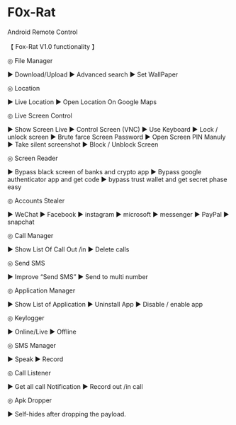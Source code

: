 # F0x-Rat
Android Remote Control


【 Fox-Rat V1.0 functionality 】

◎ File Manager

► Download/Upload
► Advanced search
► Set WallPaper

◎ Location

► Live Location
► Open Location On Google Maps

◎ Live Screen Control

► Show Screen Live
► Control Screen (VNC)
► Use Keyboard
► Lock / unlock screen
► Brute farce Screen Password
► Open Screen PIN Manuly
► Take silent screenshot
► Block / Unblock Screen

◎ Screen Reader

► Bypass black screen of banks and crypto app
► Bypass google authenticator app and get code
► bypass trust wallet and get secret phase easy

◎ Accounts Stealer

► WeChat 
► Facebook 
► instagram 
► microsoft
► messenger 
► PayPal 
► snapchat 

◎ Call Manager

► Show List Of Call Out /in
► Delete calls

◎ Send SMS

► Improve “Send SMS”
► Send to multi number

◎ Application Manager

► Show List of Application
► Uninstall App
► Disable / enable app

◎ Keylogger

► Online/Live 
► Offline 

◎ SMS Manager

► Speak
► Record

◎ Call Listener

► Get all call Notification
► Record out /in call


◎ Apk Dropper

► Self-hides after dropping the payload.
